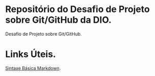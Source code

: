 # Repositório do Desafio de Projeto sobre Git/GitHub da DIO.
Desafio de Projeto sobre Git/GitHub.

# Links Úteis.
[Sintaxe Básica Markdown](https://www.markdownguide.org/basic-syntax/).

